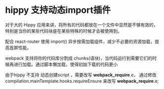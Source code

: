 # hippy 支持动态import插件

对于⼤的 Hippy 应用来讲，将所有的代码都放在⼀个文件中显然是不够有效的，特别是当你的某些代码块是在某些特殊的时候才会被使用到。

配合 react-router 使用 import() 异步按需加载组件，减少不必要的资源加载，提高首屏性能。

webpack 支持将你的代码库分割成 chunks(语块)，当代码运行到需要它们的时候再进行加载。通过脚本懒加载，使得初始下载的代码更⼩

由于hippy 不支持 动态创建script ，需要改写 __webpack_require__.e， 通过修改 compilation.mainTemplate.hooks.requireEnsure 来改写 __webpack_require__.e;
